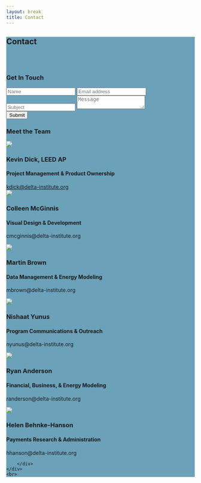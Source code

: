 ```yaml
---
layout: break
title: Contact
---
```

<div id="contact" class="section-break" style="background-color:#6ba1b9">
	
<h2>Contact</h2>
<br>
<br>
	<div class="row">
		<div class="col-md-5">
			<h3>Get In Touch</h3>
			<form>
			    <input type="text" name="name" id="yourName" placeholder="Name">
			    <input type="email" name="email" id="yourEmail" placeholder="Email address">
			    <input type="text" name="subject" id="emailSubject" placeholder="Subject">
			    <textarea name="emailMessage" type="text" id="emailMessage" placeholder="Message"></textarea>
				<br>
				<input type="submit" name="submitButton" id="submitButton">
  			</form>
		</div>
		<div class="col-md-7">
			<h3>Meet the Team</h3>
			<div class="meetTheTeam">
				<img src="img/kevin.png" class="img-responsive">
				<h3>Kevin Dick, LEED AP</h3>
				<h4>Project Management & Product Ownership</h4>
				<a href="mailto:kdick@delta-institute.org">kdick@delta-institute.org</a>
			</div>
			<div class="meetTheTeam">
				<img src="img/colleen.png" class="img-responsive">
				<h3>Colleen McGinnis</h3>
				<h4>Visual Design & Development</h4>
				<p>cmcginnis@delta-institute.org</p>
			</div>
			<div class="meetTheTeam">
				<img src="img/martin.png" class="img-responsive">
				<h3>Martin Brown</h3>
				<h4>Data Management & Energy Modeling</h4>
				<p>mbrown@delta-institute.org</p>
			</div>
			<div class="meetTheTeam">
				<img src="img/nishaat.png" class="img-responsive">
				<h3>Nishaat Yunus</h3>
				<h4>Program Communications & Outreach</h4>
				<p>nyunus@delta-institute.org</p>
			</div>
			<div class="meetTheTeam">
				<img src="img/ryan.png" class="img-responsive">
				<h3>Ryan Anderson</h3>
				<h4>Financial, Business, & Energy Modeling</h4>
				<p>randerson@delta-institute.org</p>
			</div>
			<div class="meetTheTeam">
				<img src="img/helen.png" class="img-responsive">
				<h3>Helen Behnke-Hanson</h3>
				<h4>Payments Research & Administration</h4>
				<p>hhanson@delta-institute.org</p>
			</div>
			
		</div>
	</div>
	<br>
</div>

